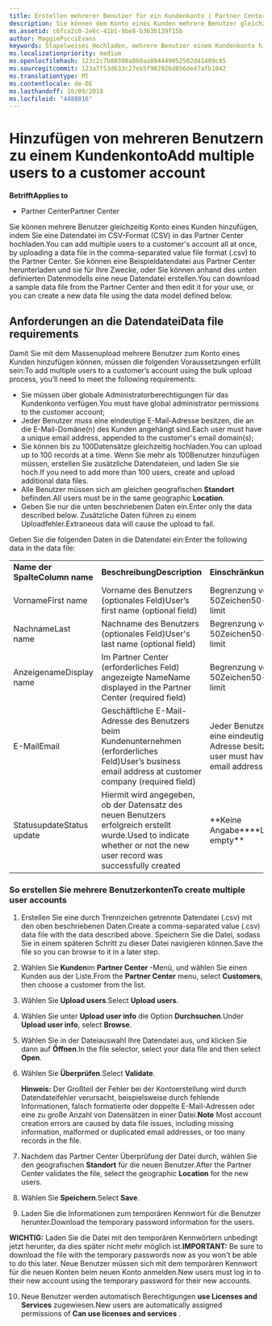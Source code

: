 ```yaml
---
title: Erstellen mehrerer Benutzer für ein Kundenkonto | Partner Center
description: Sie können dem Konto eines Kunden mehrere Benutzer gleichzeitig hinzufügen, indem Sie eine Datendatei im CSV-Format in Partner Center hochladen.
ms.assetid: c6fca2c0-2e6c-41b1-9be8-b363b139f15b
author: MaggiePucciEvans
keywords: Stapelweises Hochladen, mehrere Benutzer einem Kundenkonto hinzufügen, Kunden eines Benutzers hinzufügen, stapelweises Hochladen der Benutzer des Kunden, Kundenkonto, Kunden des Benutzers, Benutzer
ms.localizationpriority: medium
ms.openlocfilehash: 123c2c7b80398a860aa894449052502d41409c85
ms.sourcegitcommit: 123a7f53d633c27eb5f982926d856de47afb1042
ms.translationtype: MT
ms.contentlocale: de-DE
ms.lasthandoff: 10/09/2018
ms.locfileid: "4488816"
---
```

# <a name="add-multiple-users-to-a-customer-account"></a><span data-ttu-id="08646-104">Hinzufügen von mehreren Benutzern zu einem Kundenkonto</span><span class="sxs-lookup"><span data-stu-id="08646-104">Add multiple users to a customer account</span></span>

**<span data-ttu-id="08646-105">Betrifft</span><span class="sxs-lookup"><span data-stu-id="08646-105">Applies to</span></span>**

-  <span data-ttu-id="08646-106">Partner Center</span><span class="sxs-lookup"><span data-stu-id="08646-106">Partner Center</span></span>

<span data-ttu-id="08646-107">Sie können mehrere Benutzer gleichzeitig Konto eines Kunden hinzufügen, indem Sie eine Datendatei im CSV-Format (CSV) in das Partner Center hochladen.</span><span class="sxs-lookup"><span data-stu-id="08646-107">You can add multiple users to a customer's account all at once, by uploading a data file in the comma-separated value file format (.csv) to the Partner Center.</span></span> <span data-ttu-id="08646-108">Sie können eine Beispieldatendatei aus Partner Center herunterladen und sie für Ihre Zwecke, oder Sie können anhand des unten definierten Datenmodells eine neue Datendatei erstellen.</span><span class="sxs-lookup"><span data-stu-id="08646-108">You can download a sample data file from the Partner Center and then edit it for your use, or you can create a new data file using the data model defined below.</span></span>

## <a href="" id="creatingtheimportcsvfile"></a><span data-ttu-id="08646-109">Anforderungen an die Datendatei</span><span class="sxs-lookup"><span data-stu-id="08646-109">Data file requirements</span></span>


<span data-ttu-id="08646-110">Damit Sie mit dem Massenupload mehrere Benutzer zum Konto eines Kunden hinzufügen können, müssen die folgenden Voraussetzungen erfüllt sein:</span><span class="sxs-lookup"><span data-stu-id="08646-110">To add multiple users to a customer’s account using the bulk upload process, you’ll need to meet the following requirements:</span></span>

-   <span data-ttu-id="08646-111">Sie müssen über globale Administratorberechtigungen für das Kundenkonto verfügen.</span><span class="sxs-lookup"><span data-stu-id="08646-111">You must have global administrator permissions to the customer account;</span></span>
-   <span data-ttu-id="08646-112">Jeder Benutzer muss eine eindeutige E-Mail-Adresse besitzen, die an die E-Mail-Domäne(n) des Kunden angehängt sind.</span><span class="sxs-lookup"><span data-stu-id="08646-112">Each user must have a unique email address, appended to the customer's email domain(s);</span></span>
-   <span data-ttu-id="08646-113">Sie können bis zu 100Datensätze gleichzeitig hochladen.</span><span class="sxs-lookup"><span data-stu-id="08646-113">You can upload up to 100 records at a time.</span></span> <span data-ttu-id="08646-114">Wenn Sie mehr als 100Benutzer hinzufügen müssen, erstellen Sie zusätzliche Datendateien, und laden Sie sie hoch.</span><span class="sxs-lookup"><span data-stu-id="08646-114">If you need to add more than 100 users, create and upload additional data files.</span></span>
-   <span data-ttu-id="08646-115">Alle Benutzer müssen sich am gleichen geografischen **Standort** befinden.</span><span class="sxs-lookup"><span data-stu-id="08646-115">All users must be in the same geographic **Location**.</span></span>
-   <span data-ttu-id="08646-116">Geben Sie nur die unten beschriebenen Daten ein.</span><span class="sxs-lookup"><span data-stu-id="08646-116">Enter only the data described below.</span></span> <span data-ttu-id="08646-117">Zusätzliche Daten führen zu einem Uploadfehler.</span><span class="sxs-lookup"><span data-stu-id="08646-117">Extraneous data will cause the upload to fail.</span></span>

<span data-ttu-id="08646-118">Geben Sie die folgenden Daten in die Datendatei ein:</span><span class="sxs-lookup"><span data-stu-id="08646-118">Enter the following data in the data file:</span></span>

|                 |                                                                              |                                            |
|-----------------|------------------------------------------------------------------------------|--------------------------------------------|
| **<span data-ttu-id="08646-119">Name der Spalte</span><span class="sxs-lookup"><span data-stu-id="08646-119">Column name</span></span>** | **<span data-ttu-id="08646-120">Beschreibung</span><span class="sxs-lookup"><span data-stu-id="08646-120">Description</span></span>**                                                              | **<span data-ttu-id="08646-121">Einschränkung</span><span class="sxs-lookup"><span data-stu-id="08646-121">Limitation</span></span>**                             |
| <span data-ttu-id="08646-122">Vorname</span><span class="sxs-lookup"><span data-stu-id="08646-122">First name</span></span>      | <span data-ttu-id="08646-123">Vorname des Benutzers (optionales Feld)</span><span class="sxs-lookup"><span data-stu-id="08646-123">User’s first name (optional field)</span></span>                                           | <span data-ttu-id="08646-124">Begrenzung von 50Zeichen</span><span class="sxs-lookup"><span data-stu-id="08646-124">50-character limit</span></span>                         |
| <span data-ttu-id="08646-125">Nachname</span><span class="sxs-lookup"><span data-stu-id="08646-125">Last name</span></span>       | <span data-ttu-id="08646-126">Nachname des Benutzers (optionales Feld)</span><span class="sxs-lookup"><span data-stu-id="08646-126">User's last name (optional field)</span></span>                                            | <span data-ttu-id="08646-127">Begrenzung von 50Zeichen</span><span class="sxs-lookup"><span data-stu-id="08646-127">50-character limit</span></span>                         |
| <span data-ttu-id="08646-128">Anzeigename</span><span class="sxs-lookup"><span data-stu-id="08646-128">Display name</span></span>    | <span data-ttu-id="08646-129">Im Partner Center (erforderliches Feld) angezeigte Name</span><span class="sxs-lookup"><span data-stu-id="08646-129">Name displayed in the Partner Center (required field)</span></span>                            | <span data-ttu-id="08646-130">Begrenzung von 50Zeichen</span><span class="sxs-lookup"><span data-stu-id="08646-130">50-character limit</span></span>                         |
| <span data-ttu-id="08646-131">E-Mail</span><span class="sxs-lookup"><span data-stu-id="08646-131">Email</span></span>           | <span data-ttu-id="08646-132">Geschäftliche E-Mail-Adresse des Benutzers beim Kundenunternehmen (erforderliches Feld)</span><span class="sxs-lookup"><span data-stu-id="08646-132">User’s business email address at customer company (required field)</span></span>           | <span data-ttu-id="08646-133">Jeder Benutzer muss eine eindeutige E-Mail-Adresse besitzen.</span><span class="sxs-lookup"><span data-stu-id="08646-133">Each user must have a unique email address</span></span> |
| <span data-ttu-id="08646-134">Statusupdate</span><span class="sxs-lookup"><span data-stu-id="08646-134">Status update</span></span>   | <span data-ttu-id="08646-135">Hiermit wird angegeben, ob der Datensatz des neuen Benutzers erfolgreich erstellt wurde.</span><span class="sxs-lookup"><span data-stu-id="08646-135">Used to indicate whether or not the new user record was successfully created</span></span> | <span data-ttu-id="08646-136">\*\*Keine Angabe\*\*</span><span class="sxs-lookup"><span data-stu-id="08646-136">\*\*Leave empty\*\*</span></span>                        |

 

### <a href="" id="createmultipleuseraccounts"></a><span data-ttu-id="08646-137">So erstellen Sie mehrere Benutzerkonten</span><span class="sxs-lookup"><span data-stu-id="08646-137">To create multiple user accounts</span></span>

<a href="" id="creatingtheaccounts"></a>
1.  <span data-ttu-id="08646-138">Erstellen Sie eine durch Trennzeichen getrennte Datendatei (.csv) mit den oben beschriebenen Daten.</span><span class="sxs-lookup"><span data-stu-id="08646-138">Create a comma-separated value (.csv) data file with the data described above.</span></span> <span data-ttu-id="08646-139">Speichern Sie die Datei, sodass Sie in einem späteren Schritt zu dieser Datei navigieren können.</span><span class="sxs-lookup"><span data-stu-id="08646-139">Save the file so you can browse to it in a later step.</span></span>
2.  <span data-ttu-id="08646-140">Wählen Sie **Kunden**im **Partner Center** -Menü, und wählen Sie einen Kunden aus der Liste.</span><span class="sxs-lookup"><span data-stu-id="08646-140">From the **Partner Center** menu, select **Customers**, then choose a customer from the list.</span></span>
3.  <span data-ttu-id="08646-141">Wählen Sie **Upload users**.</span><span class="sxs-lookup"><span data-stu-id="08646-141">Select **Upload users**.</span></span>
4.  <span data-ttu-id="08646-142">Wählen Sie unter **Upload user info** die Option **Durchsuchen**.</span><span class="sxs-lookup"><span data-stu-id="08646-142">Under **Upload user info**, select **Browse**.</span></span>
5.  <span data-ttu-id="08646-143">Wählen Sie in der Dateiauswahl Ihre Datendatei aus, und klicken Sie dann auf **Öffnen**.</span><span class="sxs-lookup"><span data-stu-id="08646-143">In the file selector, select your data file and then select **Open**.</span></span>
6.  <span data-ttu-id="08646-144">Wählen Sie **Überprüfen**.</span><span class="sxs-lookup"><span data-stu-id="08646-144">Select **Validate**.</span></span>

    <span data-ttu-id="08646-145">**Hinweis:** Der Großteil der Fehler bei der Kontoerstellung wird durch Datendateifehler verursacht, beispielsweise durch fehlende Informationen, falsch formatierte oder doppelte E-Mail-Adressen oder eine zu große Anzahl von Datensätzen in einer Datei.</span><span class="sxs-lookup"><span data-stu-id="08646-145">**Note**  Most account creation errors are caused by data file issues, including missing information, malformed or duplicated email addresses, or too many records in the file.</span></span>

7.  <span data-ttu-id="08646-146">Nachdem das Partner Center Überprüfung der Datei durch, wählen Sie den geografischen **Standort** für die neuen Benutzer.</span><span class="sxs-lookup"><span data-stu-id="08646-146">After the Partner Center validates the file, select the geographic **Location** for the new users.</span></span>
8.  <span data-ttu-id="08646-147">Wählen Sie **Speichern**.</span><span class="sxs-lookup"><span data-stu-id="08646-147">Select **Save**.</span></span>
9.  <span data-ttu-id="08646-148">Laden Sie die Informationen zum temporären Kennwort für die Benutzer herunter.</span><span class="sxs-lookup"><span data-stu-id="08646-148">Download the temporary password information for the users.</span></span>

<span data-ttu-id="08646-149">**WICHTIG:** Laden Sie die Datei mit den temporären Kennwörtern unbedingt jetzt herunter, da dies später nicht mehr möglich ist.</span><span class="sxs-lookup"><span data-stu-id="08646-149">**IMPORTANT:** Be sure to download the file with the temporary passwords now as you won't be able to do this later.</span></span> <span data-ttu-id="08646-150">Neue Benutzer müssen sich mit dem temporären Kennwort für die neuen Konten beim neuen Konto anmelden.</span><span class="sxs-lookup"><span data-stu-id="08646-150">New users must log in to their new account using the temporary password for their new accounts.</span></span>

10. <span data-ttu-id="08646-151">Neue Benutzer werden automatisch Berechtigungen **use Licenses and Services** zugewiesen.</span><span class="sxs-lookup"><span data-stu-id="08646-151">New users are automatically assigned permissions of **Can use licenses and services** .</span></span> 

 

 



